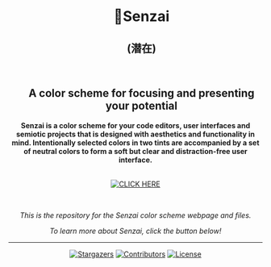 <div id="user-content-toc">
  <ul align="center" style="list-style: none;">
    <summary>
      <h1>🌱Senzai</h1>
      <h2>(潜在)</h2>
      <br>
      <h2><b>A color scheme for focusing and presenting your potential</b></h2>
    </summary>
  </ul>
</div>

<div align="center">
<b>Senzai is a color scheme for your code editors, user interfaces and semiotic projects that is designed with aesthetics and functionality in mind. Intentionally selected colors in two tints are accompanied by a set of neutral colors to form a soft but clear and distraction-free user interface.</b>
</br></br>

[![CLICK HERE][button-shield]][button-url]

</br>

<i>This is the repository for the Senzai color scheme webpage and files.

To learn more about Senzai, click the button below!</i>


---

[![Stargazers][stars-shield]][stars-url] [![Contributors][contributors-shield]][contributors-url] [![License][license-shield]][license-url] 

[contributors-shield]: https://img.shields.io/github/contributors/lottehime/senzai-theme.svg?style=for-the-badge
[contributors-url]: https://github.com/lottehime/senzai-theme/graphs/contributors
[stars-shield]: https://img.shields.io/github/stars/lottehime/senzai-theme.svg?style=for-the-badge
[stars-url]: https://github.com/lottehime/senzai-theme/stargazers
[license-shield]: https://img.shields.io/github/license/lottehime/senzai-theme.svg?style=for-the-badge
[license-url]: https://github.com/lottehime/senzai-theme/blob/master/LICENSE.txt
[button-shield]: https://img.shields.io/badge/Click_here_to_check_it_out-37a779?style=for-the-badge
[button-url]: https://lottehime.github.io/senzai-theme

</div>
